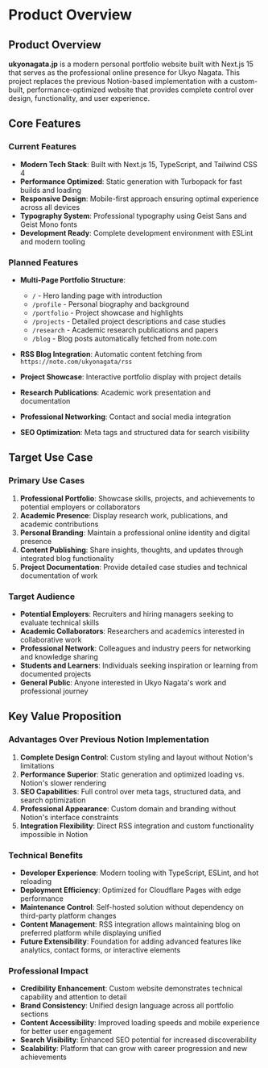 # Product Overview

## Product Overview

**ukyonagata.jp** is a modern personal portfolio website built with Next.js 15 that serves as the professional online presence for Ukyo Nagata. This project replaces the previous Notion-based implementation with a custom-built, performance-optimized website that provides complete control over design, functionality, and user experience.

## Core Features

### Current Features
- **Modern Tech Stack**: Built with Next.js 15, TypeScript, and Tailwind CSS 4
- **Performance Optimized**: Static generation with Turbopack for fast builds and loading
- **Responsive Design**: Mobile-first approach ensuring optimal experience across all devices
- **Typography System**: Professional typography using Geist Sans and Geist Mono fonts
- **Development Ready**: Complete development environment with ESLint and modern tooling

### Planned Features
- **Multi-Page Portfolio Structure**:
  - `/` - Hero landing page with introduction
  - `/profile` - Personal biography and background
  - `/portfolio` - Project showcase and highlights
  - `/projects` - Detailed project descriptions and case studies
  - `/research` - Academic research publications and papers
  - `/blog` - Blog posts automatically fetched from note.com

- **RSS Blog Integration**: Automatic content fetching from `https://note.com/ukyonagata/rss`
- **Project Showcase**: Interactive portfolio display with project details
- **Research Publications**: Academic work presentation and documentation
- **Professional Networking**: Contact and social media integration
- **SEO Optimization**: Meta tags and structured data for search visibility

## Target Use Case

### Primary Use Cases
1. **Professional Portfolio**: Showcase skills, projects, and achievements to potential employers or collaborators
2. **Academic Presence**: Display research work, publications, and academic contributions
3. **Personal Branding**: Maintain a professional online identity and digital presence
4. **Content Publishing**: Share insights, thoughts, and updates through integrated blog functionality
5. **Project Documentation**: Provide detailed case studies and technical documentation of work

### Target Audience
- **Potential Employers**: Recruiters and hiring managers seeking to evaluate technical skills
- **Academic Collaborators**: Researchers and academics interested in collaborative work
- **Professional Network**: Colleagues and industry peers for networking and knowledge sharing
- **Students and Learners**: Individuals seeking inspiration or learning from documented projects
- **General Public**: Anyone interested in Ukyo Nagata's work and professional journey

## Key Value Proposition

### Advantages Over Previous Notion Implementation
1. **Complete Design Control**: Custom styling and layout without Notion's limitations
2. **Performance Superior**: Static generation and optimized loading vs. Notion's slower rendering
3. **SEO Capabilities**: Full control over meta tags, structured data, and search optimization
4. **Professional Appearance**: Custom domain and branding without Notion's interface constraints
5. **Integration Flexibility**: Direct RSS integration and custom functionality impossible in Notion

### Technical Benefits
- **Developer Experience**: Modern tooling with TypeScript, ESLint, and hot reloading
- **Deployment Efficiency**: Optimized for Cloudflare Pages with edge performance
- **Maintenance Control**: Self-hosted solution without dependency on third-party platform changes
- **Content Management**: RSS integration allows maintaining blog on preferred platform while displaying unified
- **Future Extensibility**: Foundation for adding advanced features like analytics, contact forms, or interactive elements

### Professional Impact
- **Credibility Enhancement**: Custom website demonstrates technical capability and attention to detail
- **Brand Consistency**: Unified design language across all portfolio sections
- **Content Accessibility**: Improved loading speeds and mobile experience for better user engagement
- **Search Visibility**: Enhanced SEO potential for increased discoverability
- **Scalability**: Platform that can grow with career progression and new achievements